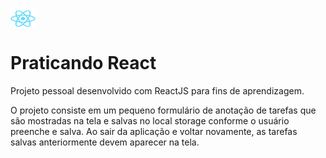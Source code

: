 <div style="display: inline">
  <img align="center" height="30" width="40" src="https://raw.githubusercontent.com/devicons/devicon/master/icons/react/react-original.svg">
  <h1>Praticando React</h1> 
</div>

Projeto pessoal desenvolvido com ReactJS para fins de aprendizagem.

O projeto consiste em um pequeno formulário de anotação de tarefas que são mostradas na tela e salvas no local storage conforme o usuário preenche e salva. Ao sair da aplicação e voltar novamente, as tarefas salvas anteriormente devem aparecer na tela.
